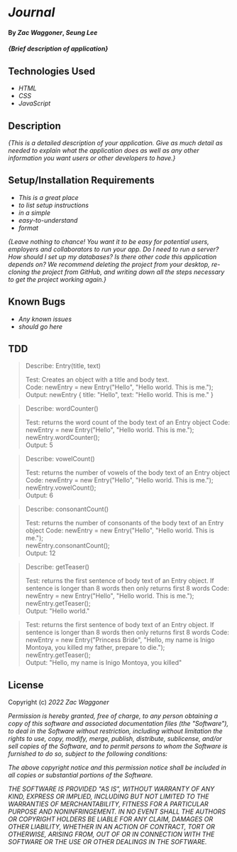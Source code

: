 # _Journal_

#### By _**Zac Waggoner**_, _**Seung Lee**_

#### _{Brief description of application}_

## Technologies Used

* _HTML_
* _CSS_
* _JavaScript_

## Description

_{This is a detailed description of your application. Give as much detail as needed to explain what the application does as well as any other information you want users or other developers to have.}_

## Setup/Installation Requirements

* _This is a great place_
* _to list setup instructions_
* _in a simple_
* _easy-to-understand_
* _format_

_{Leave nothing to chance! You want it to be easy for potential users, employers and collaborators to run your app. Do I need to run a server? How should I set up my databases? Is there other code this application depends on? We recommend deleting the project from your desktop, re-cloning the project from GitHub, and writing down all the steps necessary to get the project working again.}_

## Known Bugs

* _Any known issues_
* _should go here_

## TDD

>Describe: Entry(title, text)
>
>Test: Creates an object with a title and body text.  
>Code: newEntry = new Entry("Hello", "Hello world. This is me.");  
>Output: newEntry { title: "Hello", text: "Hello world. This is me." }  

>Describe: wordCounter()
>
>Test: returns the word count of the body text of an Entry object
>Code: newEntry = new Entry("Hello", "Hello world. This is me.");  
>newEntry.wordCounter();  
>Output: 5  

>Describe: vowelCount()
>
>Test: returns the number of vowels of the body text of an Entry object
>Code: newEntry = new Entry("Hello", "Hello world. This is me.");  
>newEntry.vowelCount();  
>Output: 6

>Describe: consonantCount()
>
>Test: returns the number of consonants of the body text of an Entry object
>Code: newEntry = new Entry("Hello", "Hello world. This is me.");  
>newEntry.consonantCount();  
>Output: 12

>Describe: getTeaser()
>
>Test: returns the first sentence of body text of an Entry object. If sentence is longer than 8 words then only returns first 8 words
>Code: newEntry = new Entry("Hello", "Hello world. This is me.");  
>newEntry.getTeaser();  
>Output: "Hello world."

>Test: returns the first sentence of body text of an Entry object. If sentence is longer than 8 words then only returns first 8 words
>Code: newEntry = new Entry("Princess Bride", "Hello, my name is Inigo Montoya, you killed my father, prepare to die.");  
>newEntry.getTeaser();  
>Output: "Hello, my name is Inigo Montoya, you killed"

## License

Copyright (c) _2022_ _Zac Waggoner_

_Permission is hereby granted, free of charge, to any person obtaining a copy of this software and associated documentation files (the "Software"), to deal in the Software without restriction, including without limitation the rights to use, copy, modify, merge, publish, distribute, sublicense, and/or sell copies of the Software, and to permit persons to whom the Software is furnished to do so, subject to the following conditions:_

_The above copyright notice and this permission notice shall be included in all copies or substantial portions of the Software._

_THE SOFTWARE IS PROVIDED "AS IS", WITHOUT WARRANTY OF ANY KIND, EXPRESS OR IMPLIED, INCLUDING BUT NOT LIMITED TO THE WARRANTIES OF MERCHANTABILITY, FITNESS FOR A PARTICULAR PURPOSE AND NONINFRINGEMENT. IN NO EVENT SHALL THE AUTHORS OR COPYRIGHT HOLDERS BE LIABLE FOR ANY CLAIM, DAMAGES OR OTHER LIABILITY, WHETHER IN AN ACTION OF CONTRACT, TORT OR OTHERWISE, ARISING FROM, OUT OF OR IN CONNECTION WITH THE SOFTWARE OR THE USE OR OTHER DEALINGS IN THE SOFTWARE._
